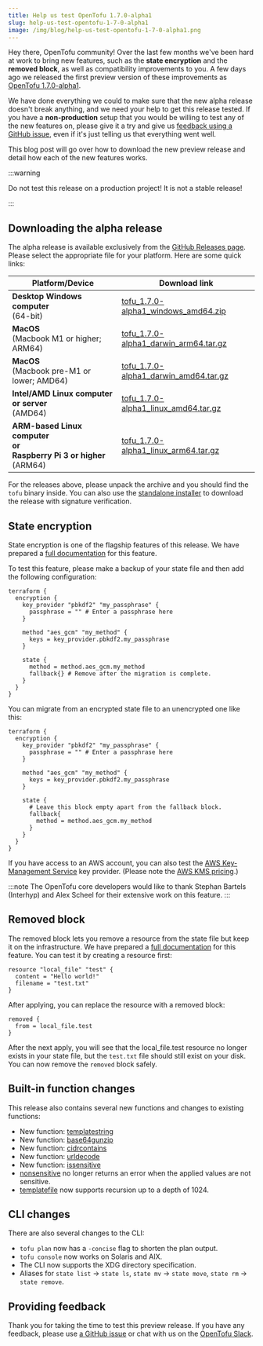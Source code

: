 ```yaml
---
title: Help us test OpenTofu 1.7.0-alpha1
slug: help-us-test-opentofu-1-7-0-alpha1
image: /img/blog/help-us-test-opentofu-1-7-0-alpha1.png
---
```


Hey there, OpenTofu community! Over the last few months we've been hard at work to bring new features, such as the **state encryption** and the **removed block**, as well as compatibility improvements to you. A few days ago we released the first preview version of these improvements as [OpenTofu 1.7.0-alpha1](https://github.com/opentofu/opentofu/releases/tag/v1.7.0-alpha1).

We have done everything we could to make sure that the new alpha release doesn't break anything, and we need your help to get this release tested. If you have a **non-production** setup that you would be willing to test any of the new features on, please give it a try and give us [feedback using a GitHub issue](https://github.com/opentofu/opentofu/issues/new/choose), even if it's just telling us that everything went well.

This blog post will go over how to download the new preview release and detail how each of the new features works.

:::warning

Do not test this release on a production project! It is not a stable release!

:::

## Downloading the alpha release

The alpha release is available exclusively from the [GitHub Releases page](https://github.com/opentofu/opentofu/releases/tag/v1.7.0-alpha1). Please select the appropriate file for your platform. Here are some quick links:

| Platform/Device                                                                 | Download link                                                                                                                                       |
| ------------------------------------------------------------------------------- | --------------------------------------------------------------------------------------------------------------------------------------------------- |
| **Desktop Windows computer**<br />(64-bit)                                      | [tofu_1.7.0-alpha1_windows_amd64.zip](https://github.com/opentofu/opentofu/releases/download/v1.7.0-alpha1/tofu_1.7.0-alpha1_windows_amd64.zip)     |
| **MacOS**<br />(Macbook M1 or higher; ARM64)                                    | [tofu_1.7.0-alpha1_darwin_arm64.tar.gz](https://github.com/opentofu/opentofu/releases/download/v1.7.0-alpha1/tofu_1.7.0-alpha1_darwin_arm64.tar.gz) |
| **MacOS**<br />(Macbook pre-M1 or lower; AMD64)                                 | [tofu_1.7.0-alpha1_darwin_amd64.tar.gz](https://github.com/opentofu/opentofu/releases/download/v1.7.0-alpha1/tofu_1.7.0-alpha1_darwin_amd64.tar.gz) |
| **Intel/AMD Linux computer or server**<br />(AMD64)                             | [tofu_1.7.0-alpha1_linux_amd64.tar.gz](https://github.com/opentofu/opentofu/releases/download/v1.7.0-alpha1/tofu_1.7.0-alpha1_linux_amd64.tar.gz)   |
| **ARM-based Linux computer<br />or<br />Raspberry Pi 3 or higher**<br />(ARM64) | [tofu_1.7.0-alpha1_linux_arm64.tar.gz](https://github.com/opentofu/opentofu/releases/download/v1.7.0-alpha1/tofu_1.7.0-alpha1_linux_arm64.tar.gz)   |

For the releases above, please unpack the archive and you should find the `tofu` binary inside. You can also use the [standalone installer](https://opentofu.org/docs/intro/install/standalone/) to download the release with signature verification.

## State encryption

State encryption is one of the flagship features of this release. We have prepared a [full documentation](/docs/language/state/encryption/) for this feature.

To test this feature, please make a backup of your state file and then add the following configuration:

```hcl
terraform {
  encryption {
    key_provider "pbkdf2" "my_passphrase" {
      passphrase = "" # Enter a passphrase here
    }

    method "aes_gcm" "my_method" {
      keys = key_provider.pbkdf2.my_passphrase
    }

    state {
      method = method.aes_gcm.my_method
      fallback{} # Remove after the migration is complete.
    }
  }
}
```

You can migrate from an encrypted state file to an unencrypted one like this:

```hcl
terraform {
  encryption {
    key_provider "pbkdf2" "my_passphrase" {
      passphrase = "" # Enter a passphrase here
    }

    method "aes_gcm" "my_method" {
      keys = key_provider.pbkdf2.my_passphrase
    }

    state {
      # Leave this block empty apart from the fallback block.
      fallback{
        method = method.aes_gcm.my_method
      }
    }
  }
}
```

If you have access to an AWS account, you can also test the [AWS Key-Management Service](/docs/language/state/encryption/#aws-kms) key provider. (Please note the [AWS KMS pricing](https://aws.amazon.com/kms/pricing/).)

:::note
The OpenTofu core developers would like to thank Stephan Bartels (Interhyp) and Alex Scheel for their extensive work on this feature.
:::

## Removed block

The removed block lets you remove a resource from the state file but keep it on the infrastructure. We have prepared a [full documentation](/docs/language/resources/syntax/#removing-resources) for this feature. You can test it by creating a resource first:

```hcl
resource "local_file" "test" {
  content = "Hello world!"
  filename = "test.txt"
}
```

After applying, you can replace the resource with a removed block:

```hcl
removed {
  from = local_file.test
}
```

After the next apply, you will see that the local_file.test resource no longer exists in your state file, but the `test.txt` file should still exist on your disk. You can now remove the `removed` block safely.

## Built-in function changes

This release also contains several new functions and changes to existing functions:

- New function: [templatestring](/docs/language/functions/templatestring/)
- New function: [base64gunzip](/docs/language/functions/base64gunzip/)
- New function: [cidrcontains](/docs/language/functions/cidrcontains/)
- New function: [urldecode](/docs/language/functions/urldecode/)
- New function: [issensitive](/docs/language/functions/issensitive/)
- [nonsensitive](/docs/language/functions/nonsensitive/) no longer returns an error when the applied values are not sensitive.
- [templatefile](/docs/language/functions/templatefile/) now supports recursion up to a depth of 1024.

## CLI changes

There are also several changes to the CLI:

- `tofu plan` now has a `-concise` flag to shorten the plan output.
- `tofu console` now works on Solaris and AIX.
- The CLI now supports the XDG directory specification.
- Aliases for `state list` &rarr; `state ls`, `state mv` &rarr; `state move`, `state rm` &rarr; `state remove`.

## Providing feedback

Thank you for taking the time to test this preview release. If you have any feedback, please use [a GitHub issue](https://github.com/opentofu/opentofu/issues/new/choose) or chat with us on the [OpenTofu Slack](https://opentofu.org/slack/).
